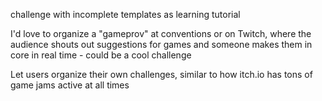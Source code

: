 challenge with incomplete templates as learning tutorial

I'd love to organize a "gameprov" at conventions or on Twitch, where the
audience shouts out suggestions for games and someone makes them in core in real
time - could be a cool challenge

Let users organize their own challenges, similar to how itch.io has tons of game
jams active at all times